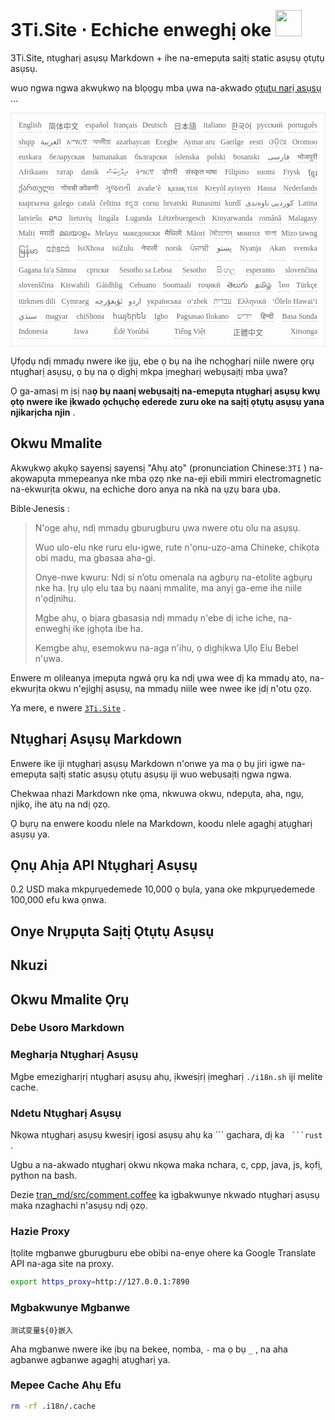 <h1 style="justify-content:space-between">3Ti.Site ⋅ Echiche enweghị oke <img src="//i-01.eu.org/3Ti/logo.svg" style="user-select:none;margin-top:-1px;width:42px"></h1>

3Ti.Site, ntụgharị asụsụ Markdown + ihe na-emepụta saịtị static asụsụ ọtụtụ asụsụ.

wuo ngwa ngwa akwụkwọ na blọọgụ mba ụwa na-akwado [ọtụtụ narị asụsụ](https://github.com/i18n-site/node/blob/main/lang/src/index.js) ...

<pre class="langli" style="display:flex;flex-wrap:wrap;background:transparent;border:1px solid #eee;font-size:12px;box-shadow:0 0 3px inset #eee;padding:12px 5px 4px 12px;justify-content:space-between;"><style>pre.langli i{font-weight:300;font-family:s;margin-right:7px;margin-bottom:8px;font-style:normal;color:#666;border-bottom:1px dashed #ccc;}</style><i>English</i><i> 简体中文 </i><i>español</i><i>français</i><i>Deutsch</i><i> 日本語 </i><i>italiano</i><i>한국어</i><i>русский</i><i>português</i><i>shqip</i><i>‫العربية‬</i><i>አማርኛ</i><i>অসমীয়া</i><i>azərbaycan</i><i>Eʋegbe</i><i>Aymar aru</i><i>Gaeilge</i><i>eesti</i><i>ଓଡ଼ିଆ</i><i>Oromoo</i><i>euskara</i><i>беларуская</i><i>bamanakan</i><i>български</i><i>íslenska</i><i>polski</i><i>bosanski</i><i>‫فارسی‬</i><i>भोजपुरी</i><i>Afrikaans</i><i>татар</i><i>dansk</i><i>‫ދިވެހިބަސް‬</i><i>ትግርኛ</i><i>डोगरी</i><i>संस्कृत भाषा</i><i>Filipino</i><i>suomi</i><i>Frysk</i><i>ខ្មែរ</i><i>ქართული</i><i>गोंयची कोंकणी</i><i>ગુજરાતી</i><i>avañe’ẽ</i><i>қазақ тілі</i><i>Kreyòl ayisyen</i><i>Hausa</i><i>Nederlands</i><i>кыргызча</i><i>galego</i><i>català</i><i>čeština</i><i>ಕನ್ನಡ</i><i>corsu</i><i>hrvatski</i><i>Runasimi</i><i>kurdî</i><i>‫کوردیی ناوەندی‬</i><i>Latina</i><i>latviešu</i><i>ລາວ</i><i>lietuvių</i><i>lingála</i><i>Luganda</i><i>Lëtzebuergesch</i><i>Kinyarwanda</i><i>română</i><i>Malagasy</i><i>Malti</i><i>मराठी</i><i>മലയാളം</i><i>Melayu</i><i>македонски</i><i>मैथिली</i><i>Māori</i><i>মৈতৈলোন্</i><i>монгол</i><i>বাংলা</i><i>Mizo ṭawng</i><i>မြန်မာ</i><i>𞄀𞄄𞄰𞄩𞄍𞄜𞄰</i><i>IsiXhosa</i><i>isiZulu</i><i>नेपाली</i><i>norsk</i><i>ਪੰਜਾਬੀ</i><i>‫پښتو‬</i><i>Nyanja</i><i>Akan</i><i>svenska</i><i>Gagana fa'a Sāmoa</i><i>српски</i><i>Sesotho sa Leboa</i><i>Sesotho</i><i>සිංහල</i><i>esperanto</i><i>slovenčina</i><i>slovenščina</i><i>Kiswahili</i><i>Gàidhlig</i><i>Cebuano</i><i>Soomaali</i><i>тоҷикӣ</i><i>తెలుగు</i><i>தமிழ்</i><i>ไทย</i><i>Türkçe</i><i>türkmen dili</i><i>Cymraeg</i><i>‫ئۇيغۇرچە‬</i><i>‫اردو‬</i><i>українська</i><i>o‘zbek</i><i>‫עברית‬</i><i>Ελληνικά</i><i>ʻŌlelo Hawaiʻi</i><i>‫سنڌي‬</i><i>magyar</i><i>chiShona</i><i>հայերեն</i><i>Igbo</i><i>Pagsasao Ilokano</i><i>‫ייִדיש‬</i><i>हिन्दी</i><i>Basa Sunda</i><i>Indonesia</i><i>Jawa</i><i>Èdè Yorùbá</i><i>Tiếng Việt</i><i> 正體中文 </i><i>Xitsonga</i></pre>

Ụfọdụ ndị mmadụ nwere ike ịjụ, ebe ọ bụ na ihe nchọgharị niile nwere ọrụ ntụgharị asụsụ, ọ bụ na ọ dịghị mkpa ịmegharị webụsaịtị mba ụwa?

Ọ ga-amasị m ịsị na**ọ bụ naanị webụsaịtị na-emepụta ntụgharị asụsụ kwụ ọtọ nwere ike ịkwado ọchụchọ ederede zuru oke na saịtị ọtụtụ asụsụ yana njikarịcha njin** .

## Okwu Mmalite

Akwụkwọ akụkọ sayensị sayensị &quot;Ahụ atọ&quot; (pronunciation Chinese:`3Tǐ` ) na-akọwapụta mmepeanya nke mba ọzọ nke na-eji ebili mmiri electromagnetic na-ekwurịta okwu, na echiche doro anya na nkà na ụzụ bara ụba.

Bible·Jenesis :

> N'oge ahụ, ndị mmadụ gburugburu ụwa nwere otu olu na asụsụ.
>
> Wuo ulo-elu nke ruru elu-igwe, rute n'ọnu-uzọ-ama Chineke, chikọta obi madu, ma gbasaa aha-gi.
>
> Onye-nwe kwuru: Ndị si n’otu omenala na agbụrụ na-etolite agbụrụ nke ha. Ịrụ ụlọ elu taa bụ naanị mmalite, ma anyị ga-eme ihe niile n'ọdịnihu.
>
> Mgbe ahụ, ọ bịara gbasasịa ndị mmadụ n'ebe dị iche iche, na-enweghị ike ịghọta ibe ha.
>
> Kemgbe ahụ, esemokwu na-aga n'ihu, ọ dịghịkwa Ụlọ Elu Bebel n'ụwa.

Enwere m olileanya ịmepụta ngwá ọrụ ka ndị ụwa wee dị ka mmadụ atọ, na-ekwurịta okwu n'ejighị asụsụ, na mmadụ niile wee nwee ike ịdị n'otu ọzọ.

Ya mere, e nwere [`3Ti.Site`](//3Ti.Site) .

## Ntụgharị Asụsụ Markdown

Enwere ike iji ntụgharị asụsụ Markdown n'onwe ya ma ọ bụ jiri igwe na-emepụta saịtị static asụsụ ọtụtụ asụsụ iji wuo webụsaịtị ngwa ngwa.

Chekwaa nhazi Markdown nke ọma, nkwuwa okwu, ndepụta, aha, ngụ, njikọ, ihe atụ na ndị ọzọ.

Ọ bụrụ na enwere koodu nlele na Markdown, koodu nlele agaghị atụgharị asụsụ ya.

## Ọnụ Ahịa API Ntụgharị Asụsụ

0.2 USD maka mkpụrụedemede 10,000 ọ bụla, yana oke mkpụrụedemede 100,000 efu kwa ọnwa.

## Onye Nrụpụta Saịtị Ọtụtụ Asụsụ

## Nkuzi

## Okwu Mmalite Ọrụ

### Debe Usoro Markdown

### Megharịa Ntụgharị Asụsụ

Mgbe emezigharịrị ntụgharị asụsụ ahụ, ịkwesịrị ịmegharị `./i18n.sh` iji melite cache.

### Ndetu Ntụgharị Asụsụ

Nkọwa ntụgharị asụsụ kwesịrị igosi asụsụ ahụ ka \``` gachara, dị ka ` ```rust` .

Ugbu a na-akwado ntụgharị okwu nkọwa maka nchara, c, cpp, java, js, kọfị, python na bash.

Dezie [tran_md/src/comment.coffee](https://github.com/i18n-site/node/blob/main/tran_md/src/comment.coffee) ka ịgbakwunye nkwado ntụgharị asụsụ maka nzaghachi n'asụsụ ndị ọzọ.

### Hazie Proxy

Ịtọlite ​​mgbanwe gburugburu ebe obibi na-enye ohere ka Google Translate API na-aga site na proxy.

```bash
export https_proxy=http://127.0.0.1:7890
```

### Mgbakwunye Mgbanwe

```
测试变量${0}嵌入
```

Aha mgbanwe nwere ike ịbụ na bekee, nọmba, `-` ma ọ bụ `_` , na aha agbanwe agbanwe agaghị atụgharị ya.

### Mepee Cache Ahụ Efu

```bash
rm -rf .i18n/.cache
```
